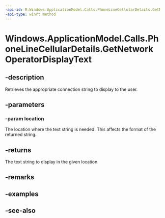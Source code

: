 ```yaml
---
-api-id: M:Windows.ApplicationModel.Calls.PhoneLineCellularDetails.GetNetworkOperatorDisplayText(Windows.ApplicationModel.Calls.PhoneLineNetworkOperatorDisplayTextLocation)
-api-type: winrt method
---
```


<!-- Method syntax
public string GetNetworkOperatorDisplayText(Windows.ApplicationModel.Calls.PhoneLineNetworkOperatorDisplayTextLocation location)
-->

# Windows.ApplicationModel.Calls.PhoneLineCellularDetails.GetNetworkOperatorDisplayText

## -description
Retrieves the appropriate connection string to display to the user.

## -parameters
### -param location
The location where the text string is needed. This affects the format of the returned string.

## -returns
The text string to display in the given location.

## -remarks

## -examples

## -see-also
